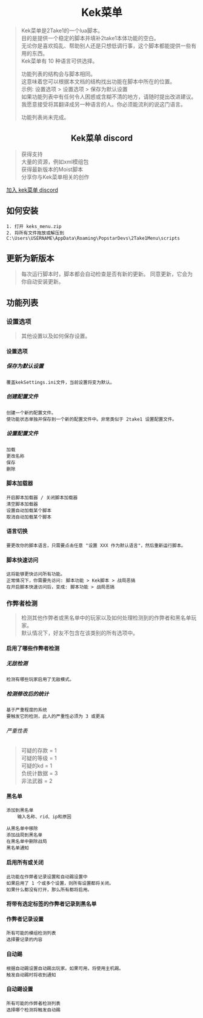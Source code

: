 <h1 align="center">Kek菜单</h1>

> Kek菜单是2Take1的一个lua脚本。<br/>
> 目的是提供一个稳定的脚本并填补2take1本体功能的空白。<br/>
> 无论你是喜欢捣乱、帮助别人还是只想低调行事，这个脚本都能提供一些有用的东西。<br/>
> Kek菜单有 10 种语言可供选择。<br/>
> 
> 功能列表的结构会与脚本相同。<br/>
> 这意味着您可以根据本文档的结构找出功能在脚本中所在的位置。<br/>
> 示例: 设置选项 > 设置选项 > 保存为默认设置<br/>
> 如果功能列表中有任何令人困惑或含糊不清的地方，请随时提出改进建议。<br/>
> 我愿意接受将其翻译成另一种语言的人。你必须能流利的说这门语言。<br/>
>
> 功能列表尚未完成。

<h2 align="center">Kek菜单 discord</h2>

> 获得支持<br/>
> 大量的资源，例如xml模组包<br/>
> 获得最新版本的Moist脚本<br/>
> 分享你与Kek菜单相关的创作

[加入 kek菜单 discord](https://discord.gg/CPSgPz4D7X "Kek菜单 Discord")

## 如何安装
	1. 打开 keks_menu.zip
	2. 将所有文件拖放或解压到 C:\Users\USERNAME\AppData\Roaming\PopstarDevs\2Take1Menu\scripts

## 更新为新版本
> 每次运行脚本时，脚本都会自动检查是否有新的更新。
> 同意更新，它会为你自动安装更新。

## 功能列表

### 设置选项

> 其他设置以及如何保存设置。

#### 设置选项

##### 保存为默认设置
	覆盖kekSettings.ini文件，当前设置将变为默认。

##### 创建配置文件
	创建一个新的配置文件。
	使功能状态单独并保存到一个新的配置文件中。非常类似于 2take1 设置配置文件。

##### 设置配置文件
	加载
	更改名称
	保存
	删除

#### 脚本加载器
	开启脚本加载器 / 关闭脚本加载器
	清空脚本加载器
	设置自动加载某个脚本
	取消自动加载某个脚本

#### 语言切换
	要更改你的脚本语言，只需要点击任意 "设置 XXX 作为默认语言"，然后重新运行脚本。

#### 脚本快速访问
	这将能够更快访问所有功能。
	正常情况下，你需要先访问: 脚本功能 > Kek脚本 > 战局恶搞
	在开启脚本快速访问后，变成: 脚本功能 > 战局恶搞

### 作弊者检测

> 检测其他作弊者或黑名单中的玩家以及如何处理检测到的作弊者和黑名单玩家。<br/>
> 默认情况下，好友不包含在该类别的所有选项中。

#### 启用了哪些作弊者检测

##### 无敌检测
	检测有哪些玩家启用了无敌模式。

##### 检测修改后的统计
	基于严重程度的系统
	要触发它的检测，此人的严重性必须为 3 或更高

###### 严重性表
> 可疑的存款 = 1<br/>
> 可疑的等级 = 1<br/>
> 可疑的kd = 1<br/>
> 负统计数据 = 3<br/>
> 非法武器 = 2

#### 黑名单
	添加到黑名单
		输入名称、rid、ip和原因

	从黑名单中移除
	添加战局到黑名单
	在黑名单中删除战局
	黑名单通知

#### 启用所有或关闭
    此功能在作弊者记录设置和自动踢设置中
    如果启用了 1 个或多个设置，则所有设置都将关闭。
    如果什么都没有打开，那么所有都将启用。

#### 将带有选定标签的作弊者记录到黑名单

#### 作弊者记录设置
    所有可能的模组检测列表
    选择要记录的内容

#### 自动踢
    根据自动踢设置自动踢出玩家。如果可用，将使用主机踢。
    触发自动踢时将收到通知

#### 自动踢设置
    所有可能的作弊者检测列表
    选择哪个检测将触发自动踢
